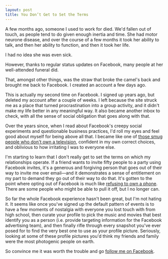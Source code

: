 ```yaml
---
layout: post
title: You Don’t Get to Set the Terms
---
```


A few months ago, someone I used to work for died. We'd fallen out of touch, as people tend to do given enough inertia and time. She had motor neurone disease, and over the course of a few months it took her ability to talk, and then her ability to function, and then it took her life.

I had no idea she was even sick.

However, thanks to regular status updates on Facebook, many people at her well-attended funeral did.

That, amongst other things, was the straw that broke the camel's back and brought me back to Facebook. I created an account a few days ago.

This is actually my second time on Facebook. I signed up years ago, but deleted my account after a couple of weeks. I left because the site struck me as a place that turned procrastination into a group activity, and it didn't make my life better in any meaningful way. It also became another inbox to check, with all the sense of social obligation that goes along with that.

Over the years since, when I read about Facebook's creepy social experiments and questionable business practices, I'd roll my eyes and feel good about myself for being above all that. I became like one of [those smug people who don't own a television][1], confident in my own correct choices, and oblivious to how irritating I was to everyone else.

I'm starting to learn that I don't really get to set the terms on which my relationships operate. If a friend wants to invite fifty people to a party using Facebook invites, it's a generous and forgiving person that goes out of their way to invite me over email&mdash;and it demonstrates a sense of entitlement on my part to demand they go out of their way to do that. It's gotten to the point where opting out of Facebook is much like [refusing to own a phone][2]. There are some people who might be able to pull it off, but I no longer can.

So far the whole Facebook experience hasn't been great, but I'm not hating it. It seems like once you've signed up the default pattern of events is to have a few moments of nostalgia with everyone you lost touch with from high school, then curate your profile to pick the music and movies that best identify you as a person (i.e. provide targeting information for the Facebook advertising team), and then finally rifle through every snapshot you've ever posed for to find the very best one to use as your profile picture. Seriously, looking at some of these profile pictures you'd think my friends and family were the most photogenic people on earth.

So convince me it was worth the trouble and go [follow me on Facebook][3].

[1]: http://www.theonion.com/articles/area-man-constantly-mentioning-he-doesnt-own-a-tel,429/
[2]: http://www.vice.com/read/confessions-of-the-last-human-being-without-a-cell-phone
[3]: https://www.facebook.com/profile.php?id=100006737536536